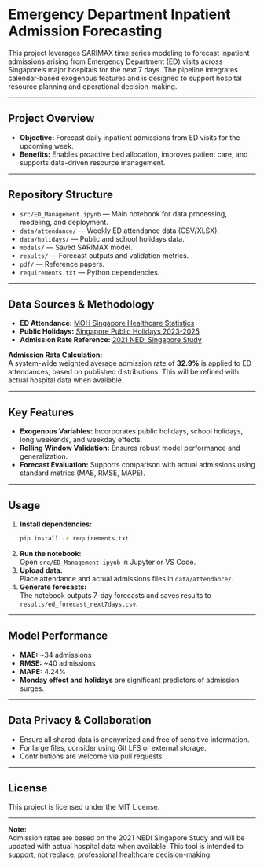 # Emergency Department Inpatient Admission Forecasting

This project leverages SARIMAX time series modeling to forecast inpatient admissions arising from Emergency Department (ED) visits across Singapore’s major hospitals for the next 7 days. The pipeline integrates calendar-based exogenous features and is designed to support hospital resource planning and operational decision-making.

---

## Project Overview

- **Objective:** Forecast daily inpatient admissions from ED visits for the upcoming week.
- **Benefits:** Enables proactive bed allocation, improves patient care, and supports data-driven resource management.

---

## Repository Structure

- `src/ED_Management.ipynb` — Main notebook for data processing, modeling, and deployment.
- `data/attendance/` — Weekly ED attendance data (CSV/XLSX).
- `data/holidays/` — Public and school holidays data.
- `models/` — Saved SARIMAX model.
- `results/` — Forecast outputs and validation metrics.
- `pdf/` — Reference papers.
- `requirements.txt` — Python dependencies.

---

## Data Sources & Methodology

- **ED Attendance:** [MOH Singapore Healthcare Statistics](https://www.moh.gov.sg/others/resources-and-statistics/healthcare-institution-statistics-attendances-at-emergency-medicine-departments)
- **Public Holidays:** [Singapore Public Holidays 2023-2025](https://www.mom.gov.sg/employment-practices/public-holidays)
- **Admission Rate Reference:** [2021 NEDI Singapore Study](https://journals.lww.com/smj/fulltext/9900/2021_nedi_singapore_study__an_updated_inventory_of.157.aspx)

**Admission Rate Calculation:**  
A system-wide weighted average admission rate of **32.9%** is applied to ED attendances, based on published distributions. This will be refined with actual hospital data when available.

---

## Key Features

- **Exogenous Variables:** Incorporates public holidays, school holidays, long weekends, and weekday effects.
- **Rolling Window Validation:** Ensures robust model performance and generalization.
- **Forecast Evaluation:** Supports comparison with actual admissions using standard metrics (MAE, RMSE, MAPE).

---

## Usage

1. **Install dependencies:**
   ```sh
   pip install -r requirements.txt
   ```
2. **Run the notebook:**  
   Open `src/ED_Management.ipynb` in Jupyter or VS Code.
3. **Upload data:**  
   Place attendance and actual admissions files in `data/attendance/`.
4. **Generate forecasts:**  
   The notebook outputs 7-day forecasts and saves results to `results/ed_forecast_next7days.csv`.

---

## Model Performance

- **MAE:** ~34 admissions
- **RMSE:** ~40 admissions
- **MAPE:** 4.24%
- **Monday effect and holidays** are significant predictors of admission surges.

---

## Data Privacy & Collaboration

- Ensure all shared data is anonymized and free of sensitive information.
- For large files, consider using Git LFS or external storage.
- Contributions are welcome via pull requests.

---

## License

This project is licensed under the MIT License.

---

**Note:**  
Admission rates are based on the 2021 NEDI Singapore Study and will be updated with actual hospital data when available. This tool is intended to support, not replace, professional healthcare decision-making.